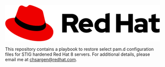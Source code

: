 ![alt text](rh_logo.png)
 
This repository contains a playbook to restore select pam.d configuration files for STIG hardened Red Hat 8 servers. For additional details, please email me at chsargen@redhat.com. 
